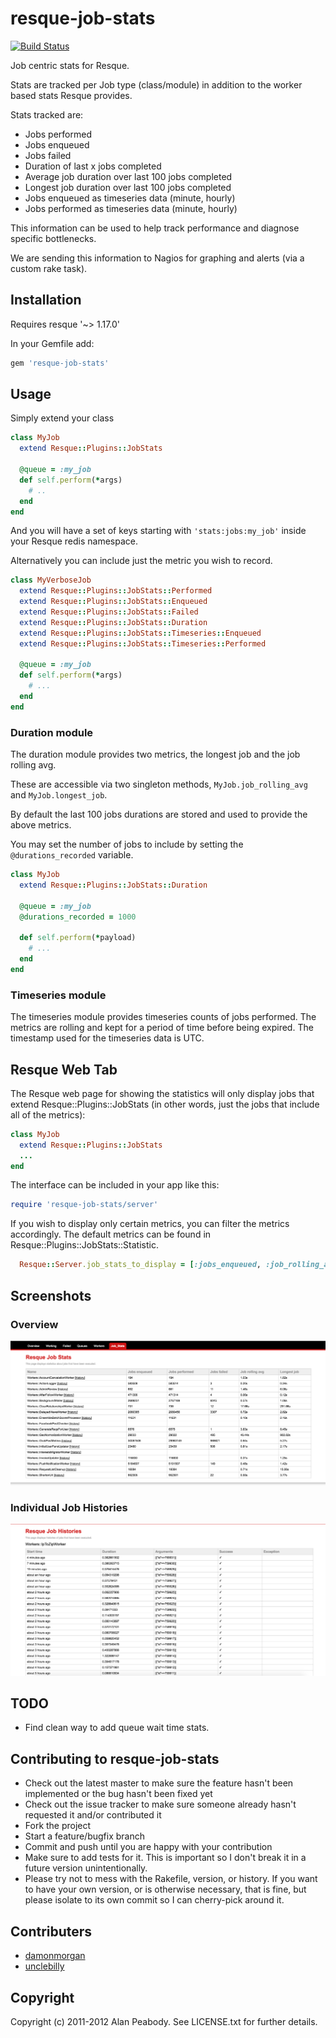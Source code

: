 # resque-job-stats

[![Build Status](https://travis-ci.org/alanpeabody/resque-job-stats.svg)](http://travis-ci.org/alanpeabody/resque-job-stats)

Job centric stats for Resque.

Stats are tracked per Job type (class/module) in addition to the worker based stats Resque provides.

Stats tracked are:

* Jobs performed
* Jobs enqueued
* Jobs failed
* Duration of last x jobs completed
* Average job duration over last 100 jobs completed
* Longest job duration over last 100 jobs completed
* Jobs enqueued as timeseries data (minute, hourly)
* Jobs performed as timeseries data (minute, hourly)

This information can be used to help track performance and diagnose specific bottlenecks.

We are sending this information to Nagios for graphing and alerts (via a custom rake task).

## Installation

Requires resque '~> 1.17.0'

In your Gemfile add:

```ruby
gem 'resque-job-stats'
```

## Usage

Simply extend your class

```ruby
class MyJob
  extend Resque::Plugins::JobStats

  @queue = :my_job
  def self.perform(*args)
    # ..
  end
end
```

And you will have a set of keys starting with `'stats:jobs:my_job'` inside your Resque redis namespace.

Alternatively you can include just the metric you wish to record.

```ruby
class MyVerboseJob
  extend Resque::Plugins::JobStats::Performed
  extend Resque::Plugins::JobStats::Enqueued
  extend Resque::Plugins::JobStats::Failed
  extend Resque::Plugins::JobStats::Duration
  extend Resque::Plugins::JobStats::Timeseries::Enqueued
  extend Resque::Plugins::JobStats::Timeseries::Performed

  @queue = :my_job
  def self.perform(*args)
    # ...
  end
end
```

### Duration module

The duration module provides two metrics, the longest job and the job rolling avg.

These are accessible via two singleton methods, `MyJob.job_rolling_avg` and `MyJob.longest_job`.

By default the last 100 jobs durations are stored and used to provide the above metrics.

You may set the number of jobs to include by setting the `@durations_recorded` variable.


```ruby
class MyJob
  extend Resque::Plugins::JobStats::Duration

  @queue = :my_job
  @durations_recorded = 1000

  def self.perform(*payload)
    # ...
  end
end
```

### Timeseries module

The timeseries module provides timeseries counts of jobs performed. The metrics are rolling and kept for a period of time before being expired.
The timestamp used for the timeseries data is UTC.

## Resque Web Tab

The Resque web page for showing the statistics will only display jobs that extend Resque::Plugins::JobStats (in other words, just
the jobs that include all of the metrics):

```ruby
class MyJob
  extend Resque::Plugins::JobStats
  ...
end
```

The interface can be included in your app like this:

```ruby
require 'resque-job-stats/server'
```

If you wish to display only certain metrics, you can filter the metrics accordingly.  The default metrics can be found in Resque::Plugins::JobStats::Statistic.

```ruby
  Resque::Server.job_stats_to_display = [:jobs_enqueued, :job_rolling_avg]
```

## Screenshots

### Overview

![overview stats](docs/images/stats-overview.png)

### Individual Job Histories

![individual stats](docs/images/stats-individual.png)

## TODO

* Find clean way to add queue wait time stats.

## Contributing to resque-job-stats

* Check out the latest master to make sure the feature hasn't been implemented or the bug hasn't been fixed yet
* Check out the issue tracker to make sure someone already hasn't requested it and/or contributed it
* Fork the project
* Start a feature/bugfix branch
* Commit and push until you are happy with your contribution
* Make sure to add tests for it. This is important so I don't break it in a future version unintentionally.
* Please try not to mess with the Rakefile, version, or history. If you want to have your own version, or is otherwise necessary, that is fine, but please isolate to its own commit so I can cherry-pick around it.

## Contributers

* [damonmorgan](https://github.com/damonmorgan)
* [unclebilly](https://github.com/unclebilly)

## Copyright

Copyright (c) 2011-2012 Alan Peabody. See LICENSE.txt for further details.

